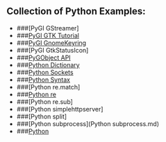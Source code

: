 ## Collection of Python Examples:

- ###[PyGI GStreamer]
- ###[PyGI GTK Tutorial](http://python-gtk-3-tutorial.readthedocs.io/)
- ###[PyGI GnomeKeyring](PythonGIGnomeKeyring.md)
- ###[PyGI GtkStatusIcon]
- ###[PyGObject API](https://lazka.github.io/pgi-docs/)
- ###[Python Dictionary](PythonDictionary.md)
- ###[Python Sockets](http://pleac.sourceforge.net/pleac_python/sockets.html)
- ###[Python Syntax](PythonSyntax.md)
- ###[Python re.match]
- ###[Python re](PythonRe.md)
- ###[Python re.sub]
- ###[Python simplehttpserver]
- ###[Python split]
- ###[Python subprocess](Python subprocess.md)
- ###[Python](Python.md)
